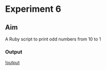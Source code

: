 # Experiment 6
## Aim
A Ruby script to print odd numbers from 10 to 1

### Output
[!output](exp6.png)
